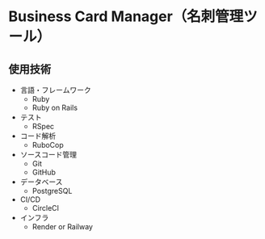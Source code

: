 # Business Card Manager（名刺管理ツール）

## 使用技術
- 言語・フレームワーク
  - Ruby
  - Ruby on Rails
- テスト
  - RSpec
- コード解析
  - RuboCop
- ソースコード管理
  - Git
  - GitHub
- データベース
  - PostgreSQL
- CI/CD
  - CircleCI
- インフラ
  - Render or Railway
